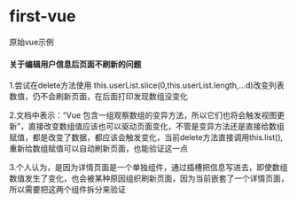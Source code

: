 # first-vue
原始vue示例  


#### 关于编辑用户信息后页面不刷新的问题  
1.尝试在delete方法使用 this.userList.slice(0,this.userList.length,...d)改变列表数值，仍不会刷新页面，在后面打印发现数组没变化 

2.文档中表示：“Vue 包含一组观察数组的变异方法，所以它们也将会触发视图更新”，直接改变数组值应该也可以驱动页面变化，不管是变异方法还是直接给数组赋值，都是改变了数据，都应该会触发变化，当前delete方法直接调用this.list(),重新给数组赋值可以自动刷新页面，也能验证这一点  

3.个人认为，是因为详情页面是一个单独组件，通过插槽把信息写进去，即使数组数值发生了变化，也会被某种原因组织刷新页面，因为当前嵌套了一个详情页面，所以需要把这两个组件拆分来验证
